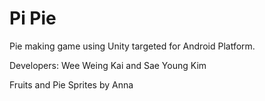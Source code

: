Pi Pie
=====

Pie making game using Unity targeted for Android Platform.

Developers:
Wee Weing Kai and Sae Young Kim

Fruits and Pie Sprites by Anna
